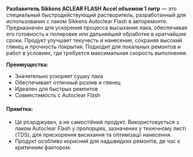 **Разбавитель Sikkens ACLEAR FLASH Accel объемом 1 литр** — это специальный быстродействующий растворитель, разработанный для использования с лаком Sikkens Autoclear Flash в авторемонте. Предназначен для ускорения процесса высыхания лака, обеспечивая его готовность к полировке или дальнейшей обработке в кратчайшие сроки. Продукт улучшает текучесть и нанесение, сохраняя высокий глянец и прочность покрытия. Подходит для локальных ремонтов и работ в условиях, где требуется максимальная скорость выполнения.

**Преимущества:**

- Значительно ускоряет сушку лака
- Обеспечивает отличный розлив и глянец
- Идеален для быстрых ремонтов
- Совместимость с Autoclear Flash

#### Примітка:

- Це розріджувач, а не самостійний продукт. Використовується з лаком Autoclear Flash у пропорціях, зазначених у технічному листі (TDS), для прискорення висихання та оптимізації нанесення.
- Продукт особливо корисний для надшвидких ремонтів, де час є критичним фактором.
